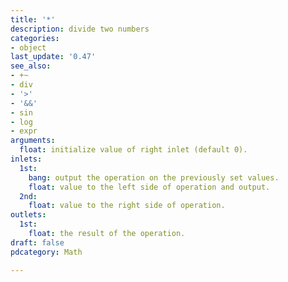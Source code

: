 ```yaml
---
title: '*'
description: divide two numbers
categories:
- object
last_update: '0.47'
see_also:
- +~
- div
- '>'
- '&&'
- sin
- log
- expr
arguments:
  float: initialize value of right inlet (default 0).
inlets:
  1st:
    bang: output the operation on the previously set values.
    float: value to the left side of operation and output.
  2nd:
    float: value to the right side of operation.
outlets:
  1st:
    float: the result of the operation.
draft: false
pdcategory: Math

---
```


